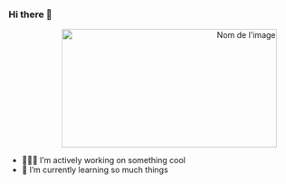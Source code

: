 ### Hi there 👋

<p align="right">
  <img src="https://gifdb.com/images/file/lofi-rooftop-study-night-chill-lqcvkej9ymld5zbv.gif" alt="Nom de l'image" width="380" height="210" style="margin-right: 30px" />
</p>

- 👨🏽‍💻 I’m actively working on something cool
- 🌱 I’m currently learning so much things
